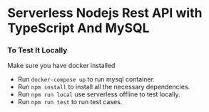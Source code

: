 # Serverless Nodejs Rest API with TypeScript And MySQL


### To Test It Locally

Make sure you have docker installed

* Run ```docker-compose up``` to run mysql container.
* Run ```npm install``` to install all the necessary dependencies.
* Run ```npm run local``` use serverless offline to test locally.
* Run ```npm run test``` to run test cases. 


